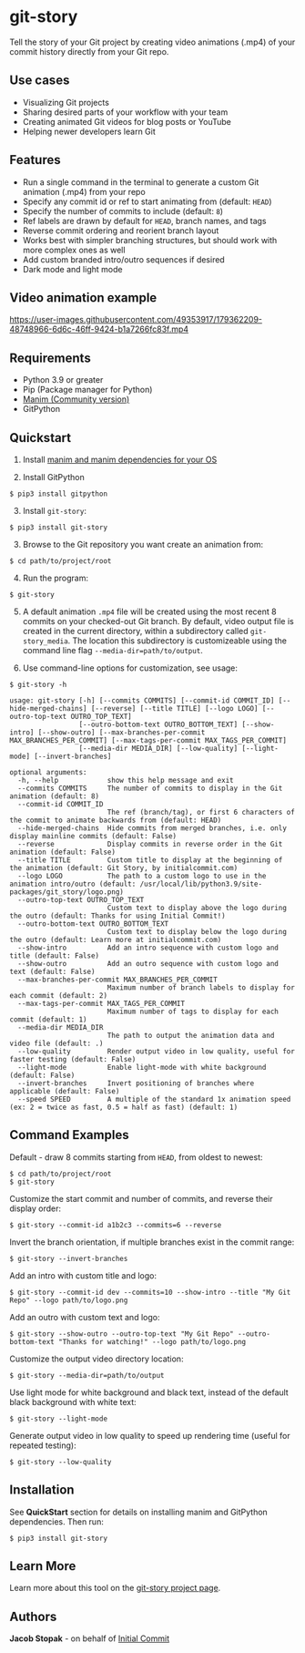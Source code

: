 # git-story
Tell the story of your Git project by creating video animations (.mp4)
of your commit history directly from your Git repo.

## Use cases
- Visualizing Git projects
- Sharing desired parts of your workflow with your team
- Creating animated Git videos for blog posts or YouTube
- Helping newer developers learn Git

## Features
- Run a single command in the terminal to generate a custom Git animation (.mp4) from your repo
- Specify any commit id or ref to start animating from (default: `HEAD`)
- Specify the number of commits to include (default: `8`)
- Ref labels are drawn by default for `HEAD`, branch names, and tags
- Reverse commit ordering and reorient branch layout
- Works best with simpler branching structures, but should work with more complex ones as well
- Add custom branded intro/outro sequences if desired
- Dark mode and light mode

## Video animation example
https://user-images.githubusercontent.com/49353917/179362209-48748966-6d6c-46ff-9424-b1a7266fc83f.mp4

## Requirements
* Python 3.9 or greater
* Pip (Package manager for Python)
* [Manim (Community version)](https://www.manim.community/)
* GitPython

## Quickstart
1) Install [manim and manim dependencies for your OS](https://www.manim.community/)

2) Install GitPython

```console
$ pip3 install gitpython
```

3) Install `git-story`:

```console
$ pip3 install git-story
```

3) Browse to the Git repository you want create an animation from:

```console
$ cd path/to/project/root
```

4) Run the program:

```console
$ git-story
```

5) A default animation `.mp4` file will be created using the most recent 8 commits on your checked-out Git branch. By default, video output file is created in the current directory, within a subdirectory called `git-story_media`. The location this subdirectory is customizeable using the command line flag `--media-dir=path/to/output`.

6) Use command-line options for customization, see usage:

```console
$ git-story -h

usage: git-story [-h] [--commits COMMITS] [--commit-id COMMIT_ID] [--hide-merged-chains] [--reverse] [--title TITLE] [--logo LOGO] [--outro-top-text OUTRO_TOP_TEXT]
                 [--outro-bottom-text OUTRO_BOTTOM_TEXT] [--show-intro] [--show-outro] [--max-branches-per-commit MAX_BRANCHES_PER_COMMIT] [--max-tags-per-commit MAX_TAGS_PER_COMMIT]
                 [--media-dir MEDIA_DIR] [--low-quality] [--light-mode] [--invert-branches]

optional arguments:
  -h, --help            show this help message and exit
  --commits COMMITS     The number of commits to display in the Git animation (default: 8)
  --commit-id COMMIT_ID
                        The ref (branch/tag), or first 6 characters of the commit to animate backwards from (default: HEAD)
  --hide-merged-chains  Hide commits from merged branches, i.e. only display mainline commits (default: False)
  --reverse             Display commits in reverse order in the Git animation (default: False)
  --title TITLE         Custom title to display at the beginning of the animation (default: Git Story, by initialcommit.com)
  --logo LOGO           The path to a custom logo to use in the animation intro/outro (default: /usr/local/lib/python3.9/site-packages/git_story/logo.png)
  --outro-top-text OUTRO_TOP_TEXT
                        Custom text to display above the logo during the outro (default: Thanks for using Initial Commit!)
  --outro-bottom-text OUTRO_BOTTOM_TEXT
                        Custom text to display below the logo during the outro (default: Learn more at initialcommit.com)
  --show-intro          Add an intro sequence with custom logo and title (default: False)
  --show-outro          Add an outro sequence with custom logo and text (default: False)
  --max-branches-per-commit MAX_BRANCHES_PER_COMMIT
                        Maximum number of branch labels to display for each commit (default: 2)
  --max-tags-per-commit MAX_TAGS_PER_COMMIT
                        Maximum number of tags to display for each commit (default: 1)
  --media-dir MEDIA_DIR
                        The path to output the animation data and video file (default: .)
  --low-quality         Render output video in low quality, useful for faster testing (default: False)
  --light-mode          Enable light-mode with white background (default: False)
  --invert-branches     Invert positioning of branches where applicable (default: False)
  --speed SPEED         A multiple of the standard 1x animation speed (ex: 2 = twice as fast, 0.5 = half as fast) (default: 1)
```

## Command Examples
Default - draw 8 commits starting from `HEAD`, from oldest to newest:

```console
$ cd path/to/project/root
$ git-story
```

Customize the start commit and number of commits, and reverse their display order:

```console
$ git-story --commit-id a1b2c3 --commits=6 --reverse
```

Invert the branch orientation, if multiple branches exist in the commit range:

```console
$ git-story --invert-branches
```

Add an intro with custom title and logo:

```console
$ git-story --commit-id dev --commits=10 --show-intro --title "My Git Repo" --logo path/to/logo.png
```

Add an outro with custom text and logo:

```console
$ git-story --show-outro --outro-top-text "My Git Repo" --outro-bottom-text "Thanks for watching!" --logo path/to/logo.png
```

Customize the output video directory location:

```console
$ git-story --media-dir=path/to/output
```

Use light mode for white background and black text, instead of the default black background with white text:

```console
$ git-story --light-mode
```

Generate output video in low quality to speed up rendering time (useful for repeated testing):

```console
$ git-story --low-quality
```

## Installation
See **QuickStart** section for details on installing manim and GitPython dependencies. Then run:

```console
$ pip3 install git-story
```

## Learn More
Learn more about this tool on the [git-story project page](https://initialcommit.com/tools/git-story).

## Authors
**Jacob Stopak** - on behalf of [Initial Commit](https://initialcommit.com)

